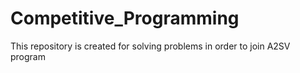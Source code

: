 # Competitive_Programming
This repository is created for solving problems in order to join A2SV program
